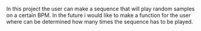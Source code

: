In this project the user can make a sequence that will play random samples 
on a certain BPM. In the future i would like to make a function for the 
user where can be determined how many times the sequence has to be played. 
